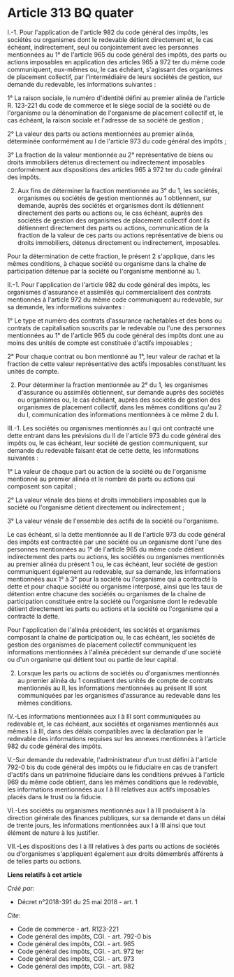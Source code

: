 # Article 313 BQ quater

I.-1. Pour l'application de l'article 982 du code général des impôts, les sociétés ou organismes dont le redevable détient
directement et, le cas échéant, indirectement, seul ou conjointement avec les personnes mentionnées au 1° de l'article 965 du
code général des impôts, des parts ou actions imposables en application des articles 965 à 972 ter du même code communiquent,
eux-mêmes ou, le cas échéant, s'agissant des organismes de placement collectif, par l'intermédiaire de leurs sociétés de
gestion, sur demande du redevable, les informations suivantes : 

1° La raison sociale, le numéro d'identité défini au premier alinéa de l'article R. 123-221 du code de commerce et le siège
social de la société ou de l'organisme ou la dénomination de l'organisme de placement collectif et, le cas échéant, la raison
sociale et l'adresse de sa société de gestion ; 

2° La valeur des parts ou actions mentionnées au premier alinéa, déterminée conformément au I de l'article 973 du code
général des impôts ; 

3° La fraction de la valeur mentionnée au 2° représentative de biens ou droits immobiliers détenus directement ou
indirectement imposables conformément aux dispositions des articles 965 à 972 ter du code général des impôts. 

2. Aux fins de déterminer la fraction mentionnée au 3° du 1, les sociétés, organismes ou sociétés de gestion mentionnés au 1
obtiennent, sur demande, auprès des sociétés et organismes dont ils détiennent directement des parts ou actions ou, le cas
échéant, auprès des sociétés de gestion des organismes de placement collectif dont ils détiennent directement des parts ou
actions, communication de la fraction de la valeur de ces parts ou actions représentative de biens ou droits immobiliers,
détenus directement ou indirectement, imposables. 

Pour la détermination de cette fraction, le présent 2 s'applique, dans les mêmes conditions, à chaque société ou organisme
dans la chaîne de participation détenue par la société ou l'organisme mentionné au 1. 

II.-1. Pour l'application de l'article 982 du code général des impôts, les organismes d'assurance et assimilés qui
commercialisent des contrats mentionnés à l'article 972 du même code communiquent au redevable, sur sa demande, les
informations suivantes : 

1° Le type et numéro des contrats d'assurance rachetables et des bons ou contrats de capitalisation souscrits par le
redevable ou l'une des personnes mentionnées au 1° de l'article 965 du code général des impôts dont une au moins des unités
de compte est constituée d'actifs imposables ; 

2° Pour chaque contrat ou bon mentionné au 1°, leur valeur de rachat et la fraction de cette valeur représentative des actifs
imposables constituant les unités de compte. 

2. Pour déterminer la fraction mentionnée au 2° du 1, les organismes d'assurance ou assimilés obtiennent, sur demande auprès
des sociétés ou organismes ou, le cas échéant, auprès des sociétés de gestion des organismes de placement collectif, dans les
mêmes conditions qu'au 2 du I, communication des informations mentionnées à ce même 2 du I. 

III.-1. Les sociétés ou organismes mentionnés au I qui ont contracté une dette entrant dans les prévisions du II de l'article
973 du code général des impôts ou, le cas échéant, leur société de gestion communiquent, sur demande du redevable faisant
état de cette dette, les informations suivantes : 

1° La valeur de chaque part ou action de la société ou de l'organisme mentionné au premier alinéa et le nombre de parts ou
actions qui composent son capital ; 

2° La valeur vénale des biens et droits immobiliers imposables que la société ou l'organisme détient directement ou
indirectement ; 

3° La valeur vénale de l'ensemble des actifs de la société ou l'organisme. 

Le cas échéant, si la dette mentionnée au II de l'article 973 du code général des impôts est contractée par une société ou un
organisme dont l'une des personnes mentionnées au 1° de l'article 965 du même code détient indirectement des parts ou
actions, les sociétés ou organismes mentionnés au premier alinéa du présent 1 ou, le cas échéant, leur société de gestion
communiquent également au redevable, sur sa demande, les informations mentionnées aux 1° à 3° pour la société ou l'organisme
qui a contracté la dette et pour chaque société ou organisme interposé, ainsi que les taux de détention entre chacune des
sociétés ou organismes de la chaîne de participation constituée entre la société ou l'organisme dont le redevable détient
directement les parts ou actions et la société ou l'organisme qui a contracté la dette. 

Pour l'application de l'alinéa précédent, les sociétés et organismes composant la chaîne de participation ou, le cas échéant,
les sociétés de gestion des organismes de placement collectif communiquent les informations mentionnées à l'alinéa précédent
sur demande d'une société ou d'un organisme qui détient tout ou partie de leur capital. 

2. Lorsque les parts ou actions de sociétés ou d'organismes mentionnés au premier alinéa du 1 constituent des unités de
compte de contrats mentionnés au II, les informations mentionnées au présent III sont communiquées par les organismes
d'assurance au redevable dans les mêmes conditions. 

IV.-Les informations mentionnées aux I à III sont communiquées au redevable et, le cas échéant, aux sociétés et organismes
mentionnés aux mêmes I à III, dans des délais compatibles avec la déclaration par le redevable des informations requises sur
les annexes mentionnées à l'article 982 du code général des impôts. 

V.-Sur demande du redevable, l'administrateur d'un trust défini à l'article 792-0 bis du code général des impôts ou le
fiduciaire en cas de transfert d'actifs dans un patrimoine fiduciaire dans les conditions prévues à l'article 969 du même
code obtient, dans les mêmes conditions que le redevable, les informations mentionnées aux I à III relatives aux actifs
imposables placés dans le trust ou la fiducie. 

VI.-Les sociétés ou organismes mentionnés aux I à III produisent à la direction générale des finances publiques, sur sa
demande et dans un délai de trente jours, les informations mentionnées aux I à III ainsi que tout élément de nature à les
justifier. 

VII.-Les dispositions des I à III relatives à des parts ou actions de sociétés ou d'organismes s'appliquent également aux
droits démembrés afférents à de telles parts ou actions.

**Liens relatifs à cet article**

_Créé par_:

  - Décret n°2018-391 du 25 mai 2018 - art. 1

_Cite_:

  - Code de commerce - art. R123-221
  - Code général des impôts, CGI. - art. 792-0 bis
  - Code général des impôts, CGI. - art. 965
  - Code général des impôts, CGI. - art. 972 ter
  - Code général des impôts, CGI. - art. 973
  - Code général des impôts, CGI. - art. 982
